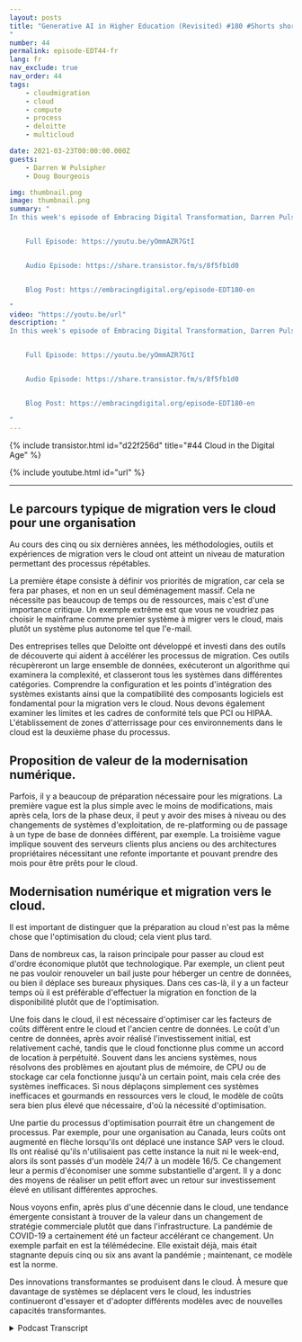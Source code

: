 ```yaml
---
layout: posts
title: "Generative AI in Higher Education (Revisited) #180 #Shorts short4.mp4
"
number: 44
permalink: episode-EDT44-fr
lang: fr
nav_exclude: true
nav_order: 44
tags:
    - cloudmigration
    - cloud
    - compute
    - process
    - deloitte
    - multicloud

date: 2021-03-23T00:00:00.000Z
guests:
    - Darren W Pulsipher
    - Doug Bourgeois

img: thumbnail.png
image: thumbnail.png
summary: "
In this week's episode of Embracing Digital Transformation, Darren Pulsipher interviews guest speaker Laura Newey about her fascinating journey through the critically emerging world of Generative AI, particularly in the education sector. Covering the transformation of her teaching experience and enriching her students' learning outcomes through AI, she extensively analyzed adapting to modern education dynamics.


    Full Episode: https://youtu.be/yOmmAZR7GtI


    Audio Episode: https://share.transistor.fm/s/8f5fb1d0


    Blog Post: https://embracingdigital.org/episode-EDT180-en

"
video: "https://youtu.be/url"
description: "
In this week's episode of Embracing Digital Transformation, Darren Pulsipher interviews guest speaker Laura Newey about her fascinating journey through the critically emerging world of Generative AI, particularly in the education sector. Covering the transformation of her teaching experience and enriching her students' learning outcomes through AI, she extensively analyzed adapting to modern education dynamics.


    Full Episode: https://youtu.be/yOmmAZR7GtI


    Audio Episode: https://share.transistor.fm/s/8f5fb1d0


    Blog Post: https://embracingdigital.org/episode-EDT180-en

"
---
```


<div>
{% include transistor.html id="d22f256d" title="#44 Cloud in the Digital Age" %}

{% include youtube.html id="url" %}
</div>

---

## Le parcours typique de migration vers le cloud pour une organisation

Au cours des cinq ou six dernières années, les méthodologies, outils et expériences de migration vers le cloud ont atteint un niveau de maturation permettant des processus répétables.

La première étape consiste à définir vos priorités de migration, car cela se fera par phases, et non en un seul déménagement massif. Cela ne nécessite pas beaucoup de temps ou de ressources, mais c'est d'une importance critique. Un exemple extrême est que vous ne voudriez pas choisir le mainframe comme premier système à migrer vers le cloud, mais plutôt un système plus autonome tel que l'e-mail.

Des entreprises telles que Deloitte ont développé et investi dans des outils de découverte qui aident à accélérer les processus de migration. Ces outils récupèreront un large ensemble de données, exécuteront un algorithme qui examinera la complexité, et classeront tous les systèmes dans différentes catégories. Comprendre la configuration et les points d'intégration des systèmes existants ainsi que la compatibilité des composants logiciels est fondamental pour la migration vers le cloud. Nous devons également examiner les limites et les cadres de conformité tels que PCI ou HIPAA. L'établissement de zones d'atterrissage pour ces environnements dans le cloud est la deuxième phase du processus.

## Proposition de valeur de la modernisation numérique.

Parfois, il y a beaucoup de préparation nécessaire pour les migrations. La première vague est la plus simple avec le moins de modifications, mais après cela, lors de la phase deux, il peut y avoir des mises à niveau ou des changements de systèmes d'exploitation, de re-platforming ou de passage à un type de base de données différent, par exemple. La troisième vague implique souvent des serveurs clients plus anciens ou des architectures propriétaires nécessitant une refonte importante et pouvant prendre des mois pour être prêts pour le cloud.

## Modernisation numérique et migration vers le cloud.

Il est important de distinguer que la préparation au cloud n'est pas la même chose que l'optimisation du cloud; cela vient plus tard.

Dans de nombreux cas, la raison principale pour passer au cloud est d'ordre économique plutôt que technologique. Par exemple, un client peut ne pas vouloir renouveler un bail juste pour héberger un centre de données, ou bien il déplace ses bureaux physiques. Dans ces cas-là, il y a un facteur temps où il est préférable d'effectuer la migration en fonction de la disponibilité plutôt que de l'optimisation.

Une fois dans le cloud, il est nécessaire d'optimiser car les facteurs de coûts diffèrent entre le cloud et l'ancien centre de données. Le coût d'un centre de données, après avoir réalisé l'investissement initial, est relativement caché, tandis que le cloud fonctionne plus comme un accord de location à perpétuité. Souvent dans les anciens systèmes, nous résolvons des problèmes en ajoutant plus de mémoire, de CPU ou de stockage car cela fonctionne jusqu'à un certain point, mais cela crée des systèmes inefficaces. Si nous déplaçons simplement ces systèmes inefficaces et gourmands en ressources vers le cloud, le modèle de coûts sera bien plus élevé que nécessaire, d'où la nécessité d'optimisation.

Une partie du processus d'optimisation pourrait être un changement de processus. Par exemple, pour une organisation au Canada, leurs coûts ont augmenté en flèche lorsqu'ils ont déplacé une instance SAP vers le cloud. Ils ont réalisé qu'ils n'utilisaient pas cette instance la nuit ni le week-end, alors ils sont passés d'un modèle 24/7 à un modèle 16/5. Ce changement leur a permis d'économiser une somme substantielle d'argent. Il y a donc des moyens de réaliser un petit effort avec un retour sur investissement élevé en utilisant différentes approches.

Nous voyons enfin, après plus d'une décennie dans le cloud, une tendance émergente consistant à trouver de la valeur dans un changement de stratégie commerciale plutôt que dans l'infrastructure. La pandémie de COVID-19 a certainement été un facteur accélérant ce changement. Un exemple parfait en est la télémédecine. Elle existait déjà, mais était stagnante depuis cinq ou six ans avant la pandémie ; maintenant, ce modèle est la norme.

Des innovations transformantes se produisent dans le cloud. À mesure que davantage de systèmes se déplacent vers le cloud, les industries continueront d'essayer et d'adopter différents modèles avec de nouvelles capacités transformantes.



<details>
<summary> Podcast Transcript </summary>

<p></p>

</details>
